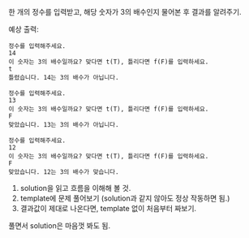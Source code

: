 한 개의 정수를 입력받고, 해당 숫자가 3의 배수인지 물어본 후 결과를 알려주기.

예상 출력:

```
정수를 입력해주세요.
14
이 숫자는 3의 배수일까요? 맞다면 t(T), 틀리다면 f(F)를 입력하세요.
t
틀렸습니다. 14는 3의 배수가 아닙니다.
```

```
정수를 입력해주세요.
13
이 숫자는 3의 배수일까요? 맞다면 t(T), 틀리다면 f(F)를 입력하세요.
F
맞았습니다. 13는 3의 배수가 아닙니다.
```

```
정수를 입력해주세요.
12
이 숫자는 3의 배수일까요? 맞다면 t(T), 틀리다면 f(F)를 입력하세요.
F
맞았습니다. 12는 3의 배수가 맞습니다.
```

1. solution을 읽고 흐름을 이해해 볼 것.
2. template에 문제 풀어보기 (solution과 같지 않아도 정상 작동하면 됨.)
3. 결과값이 제대로 나온다면, template 없이 처음부터 짜보기.

풀면서 solution은 마음껏 봐도 됨.
